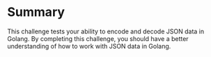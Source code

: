 # Summary

This challenge tests your ability to encode and decode JSON data in Golang. By completing this challenge, you should have a better understanding of how to work with JSON data in Golang.
